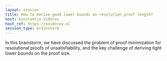 ```yaml
---
layout: session
title: How to derive good lower bounds on resolution proof length?
host: Konstantin Sidorov
host_ref: https://ksidorov.nl
session_type: brainstorm
---
```


In this brainstorm, we have discussed the problem of proof minimization for 
resolutional proofs of unsatisfiability, and the key challenge of deriving tight
lower bounds on the proof size.